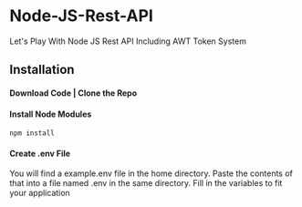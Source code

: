 # Node-JS-Rest-API
Let's Play With Node JS Rest API Including AWT Token System

## Installation

#### Download Code | Clone the Repo

#### Install Node Modules
```
npm install
```

#### Create .env File
You will find a example.env file in the home directory. Paste the contents of that into a file named .env in the same directory. 
Fill in the variables to fit your application

